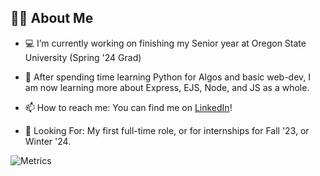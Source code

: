 ## 🙋‍♂️ About Me

- 💻 I’m currently working on finishing my Senior year at Oregon State University (Spring '24 Grad)

- 🌱 After spending time learning Python for Algos and basic web-dev, I am now learning more about Express, EJS, Node, and JS as a whole.

- 📫 How to reach me: You can find me on [LinkedIn](https://www.linkedin.com/in/benjaminrifleman/)!

- 👀 Looking For: My first full-time role, or for internships for Fall '23, or Winter '24.

![Metrics](https://metrics.lecoq.io/rifleben?template=classic&base.hireable=true&isocalendar=1&skyline=1&base=header%2C%20activity%2C%20community%2C%20repositories%2C%20metadata&base.indepth=false&base.hireable=true&base.skip=false&isocalendar=false&isocalendar.duration=half-year&skyline=false&skyline.year=current-year&skyline.frames=60&skyline.quality=0.5&skyline.compatibility=false&skyline.settings=%7B%0A%20%20%22url%22%3A%20%22https%3A%2F%2Fskyline.github.com%2F%24%7Blogin%7D%2F%24%7Byear%7D%22%2C%0A%20%20%22ready%22%3A%20%22%5B...document.querySelectorAll('span')%5D.map(span%20%3D%3E%20span.innerText).includes('Share%20on%20Twitter')%22%2C%0A%20%20%22wait%22%3A%201%2C%0A%20%20%22hide%22%3A%20%22button%2C%20footer%2C%20a%22%0A%7D%0A&config.timezone=America%2FLos_Angeles)

